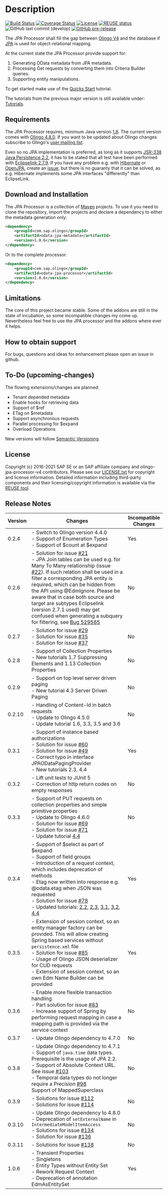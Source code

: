 # Description

[![Build Status](https://app.travis-ci.com/SAP/olingo-jpa-processor-v4.svg?branch=develop)](https://app.travis-ci.com/github/SAP/olingo-jpa-processor-v4)
[![Coverage Status](https://coveralls.io/repos/github/SAP/olingo-jpa-processor-v4/badge.svg?branch=develop)](https://coveralls.io/github/SAP/olingo-jpa-processor-v4?branch=develop)
[![License](https://img.shields.io/badge/license-Apache%202.0-blue.svg)](LICENSE.txt)
[![REUSE status](https://api.reuse.software/badge/github.com/SAP/olingo-jpa-processor-v4)](https://api.reuse.software/info/github.com/SAP/olingo-jpa-processor-v4)
![GitHub last commit (develop)](https://img.shields.io/github/last-commit/SAP/OLINGO-JPA-PROCESSOR-V4/develop.svg)
[![GitHub pre-release](https://img.shields.io/github/release-pre/sap/olingo-jpa-processor-v4.svg?color=orange&label=pre-release)](https://github.com/SAP/olingo-jpa-processor-v4/releases/)

The JPA Processor shall fill the gap between [Olingo V4](https://olingo.apache.org/doc/odata4/index.html) and the database if [JPA](https://en.wikipedia.org/wiki/Java_Persistence_API) is used for object-relational mapping.

At the current state the JPA Processor provide support for:

1. Generating OData metadata from JPA metadata.
2. Processing Get requests by converting them into Criteria Builder queries.
3. Supporting entity manipulations.

To get started make use of the [Quicks Start](/jpa-tutorial/QuickStart/QuickStart.md) tutorial.

The tutorials from the previous major version is still available under: [Tutorials](/jpa-tutorial/Tutorials/Introduction/Introduction.md).

## Requirements

The JPA Processor requires, minimum Java version [1.8](http://www.oracle.com/technetwork/java/javase/downloads/jdk8-downloads-2133151.html). The current version comes with [Olingo 4.8.0](https://github.com/apache/olingo-odata4). If you want to be updated about Olingo changes subscribe to Olingo's [user mailing list](user-subscribe@olingo.apache.org).

Even so no JPA implementation is preferred, as long as it supports [JSR-338 Java Persistence 2.2](https://jcp.org/en/jsr/detail?id=338), it has to be stated that all test have been performed with [Eclipselink 2.7.9](http://www.eclipse.org/eclipselink/). If you have any problem e.g. with [Hibernate](http://hibernate.org) or [OpenJPA](https://openjpa.apache.org/), create an [issue](https://github.com/SAP/olingo-jpa-processor-v4/issues), but there is no guaranty that it can be solved, as e.g. Hibernate implements some JPA interfaces "differently" than EclipseLink.

## Download and Installation

The JPA Processor is a collection of [Maven](https://maven.apache.org) projects. To use it you need to
clone the repository, import the projects and declare a dependency to either the metadata generation only:

```XML
<dependency>
    <groupId>com.sap.olingo</groupId>
    <artifactId>odata-jpa-metadata</artifactId>
    <version>1.0.6</version>
</dependency>
```

Or to the complete processor:

```XML
<dependency>
    <groupId>com.sap.olingo</groupId>
    <artifactId>odata-jpa-processor</artifactId>
    <version>1.0.6</version>
</dependency>
```

## Limitations

The core of this project became stable. Some of the addons are still in the state of incubation, so some incompatible changes my come up. Nevertheless feel free to use the JPA processor and the addons where ever it helps.

## How to obtain support

For bugs, questions and ideas for enhancement please open an issue in github.

## To-Do (upcoming-changes)

The flowing extensions/changes are planned:

* Tenant depended metadata
* Enable hooks for retrieving data
* Support of $ref
* ETag on $metadata
* Support asynchronous requests
* Parallel processing for $expand
* Overload Operations

New versions will follow [Semantic Versioning](https://semver.org).

## License

Copyright (c) 2016-2021 SAP SE or an SAP affiliate company and olingo-jpa-processor-v4 contributors. Please see our [LICENSE.txt](LICENSE.txt) for copyright and license information.
Detailed information including third-party components and their licensing/copyright information is available via the [REUSE tool](https://api.reuse.software/info/github.com/SAP/olingo-jpa-processor-v4).

## Release Notes

|Version|Changes|Incompatible Changes|
|-- |-- |-- |
|0.2.4|- Switch to Olingo version 4.4.0<br> - Support of Enumeration Types<br>- Support of $count at $expand|Yes|
|0.2.6|- Solution for issue [#21](https://github.com/SAP/olingo-jpa-processor-v4/issues/21)<br> - JPA Join tables can be used e.g. for Many To Many relationship (issue [#22](https://github.com/SAP/olingo-jpa-processor-v4/issues/22)). If such relation shall be used in a filter a corresponding JPA entity is required, which can be hidden from the API using @EdmIgnore. Please be aware that in case both source and target are subtypes Eclipselink (version 2.7.1 used) may get confused when generating a subquery for filtering, see [Bug 529565](https://bugs.eclipse.org/bugs/show_bug.cgi?id=529565) | No|
|0.2.7|- Solution for issue [#29](https://github.com/SAP/olingo-jpa-processor-v4/issues/29)<br> - Solution for issue [#35](https://github.com/SAP/olingo-jpa-processor-v4/issues/35)<br> - Solution for issue [#37](https://github.com/SAP/olingo-jpa-processor-v4/issues/37)<br>|No|
|0.2.8|- Support of Collection Properties<br> - New tutorials 1.7 Suppressing Elements and 1.13 Collection Properties |No|
|0.2.9|- Support on top level server driven paging<br> - New tutorial 4.3 Server Driven Paging |No|  
|0.2.10|- Handling of Content-Id in batch requests<br> - Update to Olingo 4.5.0<br> - Update tutorial 1.6, 3.3, 3.5 and 3.6  |No|  
|0.3.1|- Support of instance based authorizations<br> - Solution for issue [#60](https://github.com/SAP/olingo-jpa-processor-v4/issues/60)<br> - Solution for issue [#49](https://github.com/SAP/olingo-jpa-processor-v4/issues/49)<br> - Correct typo in interface JPAODataPagingProvider <br> - New tutorials 2.3, 4.4  |Yes|
|0.3.2|- Lift unit tests to JUnit 5<br> - Correction of http return codes on empty responses |No|
|0.3.3|- Support of PUT requests on collection properties and simple primitive properties<br> - Update to Olingo 4.6.0 <br> - Solution for issue [#69](https://github.com/SAP/olingo-jpa-processor-v4/issues/69) <br> - Solution for issue [#71](https://github.com/SAP/olingo-jpa-processor-v4/issues/71)<br>- Update tutorial [4.4](jpa-tutorial/Tutorials/SpecialTopics/4-4-InstanceBasedAuthorizations.md)|No
|0.3.4|- Support of $select as part of $expand<br> - Support of field groups<br> - Introduction of a request context, which includes deprecation of methods <br> - Etag now written into response e.g. @odata.etag when JSON was requested<br> - Solution for issue [#78](https://github.com/SAP/olingo-jpa-processor-v4/issues/78) <br> - Updated tutorials: [2.2](jpa-tutorial/Tutorials/RetrieveData/2-2-RetrievingData.md), [2.3](jpa-tutorial/Tutorials/RetrieveData/2-3-UsingFunctions.md), [3.1](jpa-tutorial/Tutorials/ChangeData/3-1-Preparation.md), [3.2](jpa-tutorial/Tutorials/ChangeData/3-2-CreatingEntities.md),  [4.4](jpa-tutorial/Tutorials/SpecialTopics/4-4-InstanceBasedAuthorizations.md)  |Yes|
|0.3.5|- Extension of session context, so an entity manager factory can be provided. This will allow creating Spring based services without `persistence.xml` file <br> - Solution for issue [#85](https://github.com/SAP/olingo-jpa-processor-v4/issues/85)<br> - Usage of Olingo JSON deserializer for CUD requests<br> - Extension of session context, so an own Edm Name Builder can be provided|Yes|
|0.3.6|- Enable more flexible transaction handling<br> - Part solution for issue [#83](https://github.com/SAP/olingo-jpa-processor-v4/issues/83)<br> - Increase support of Spring by performing request mapping in case a mapping path is provided via the service context|No|
|0.3.7| - Update Olingo dependency to 4.7.0|No|
|0.3.8| - Update Olingo dependency to 4.7.1<br> - Support of  `java.time` data types. Prerequisite is the usage of JPA 2.2. <br> - Support of Absolute Context URL. See issue [#103](https://github.com/SAP/olingo-jpa-processor-v4/issues/103)<br> - Temporal data types do not longer require a Precision [#98](https://github.com/SAP/olingo-jpa-processor-v4/issues/98)<br>Support of MappedSuperclass|No|
|0.3.9| - Solutions for issue [#112](https://github.com/SAP/olingo-jpa-processor-v4/issues/112) <br> - Solutions for issue [#114](https://github.com/SAP/olingo-jpa-processor-v4/issues/114)|No|
|0.3.10| - Update Olingo dependency to 4.8.0<br> - Deprecation of ```setExternalName``` in ```IntermediateModelItemAccess```<br>- Solutions for issue [#134](https://github.com/SAP/olingo-jpa-processor-v4/issues/136)<br>- Solution for issue [#136](https://github.com/SAP/olingo-jpa-processor-v4/issues/136) |No|
|0.3.11| - Solutions for issue [#138](https://github.com/SAP/olingo-jpa-processor-v4/issues/138)|No|
|1.0.6|- Transient Properties<br> - Singletons<br> - Entity Types without Entity Set<br> - Rework Request Context<br> - Deprecation of annotation  EdmAsEntitySet   |Yes|
